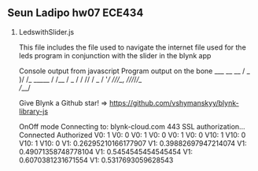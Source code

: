 ## Seun Ladipo hw07 ECE434

1. LedswithSlider.js

	This file includes the file used to navigate the internet file used for the leds program in conjunction with the slider in the blynk app

	Console output from javascript Program output on the bone
	    ___  __          __
	   / _ )/ /_ _____  / /__
	  / _  / / // / _ \/  '_/
	 /____/_/\_, /_//_/_/\_\
	        /___/

	  Give Blynk a Github star! => https://github.com/vshymanskyy/blynk-library-js

	OnOff mode
	Connecting to: blynk-cloud.com 443
	SSL authorization...
	Connected
	Authorized
	V0: 1
	V0: 0
	V0: 1
	V0: 0
	V0: 1
	V0: 0
	V10:  1
	V10:  0
	V10:  1
	V10:  0
	V1: 0.26295210166177907
	V1: 0.39882697947214074
	V1: 0.49071358748778104
	V1: 0.5454545454545454
	V1: 0.6070381231671554
	V1: 0.5317693059628543
